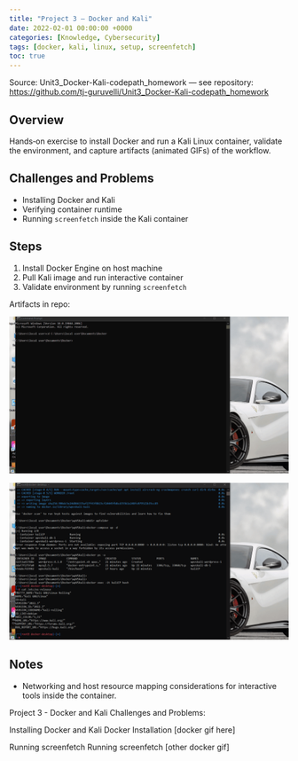 ```yaml
---
title: "Project 3 – Docker and Kali"
date: 2022-02-01 00:00:00 +0000
categories: [Knowledge, Cybersecurity]
tags: [docker, kali, linux, setup, screenfetch]
toc: true
---
```


Source: Unit3_Docker-Kali-codepath_homework — see repository: https://github.com/tj-guruvelli/Unit3_Docker-Kali-codepath_homework

## Overview

Hands‑on exercise to install Docker and run a Kali Linux container, validate the environment, and capture artifacts (animated GIFs) of the workflow.

## Challenges and Problems

- Installing Docker and Kali
- Verifying container runtime
- Running `screenfetch` inside the Kali container

## Steps

1. Install Docker Engine on host machine
2. Pull Kali image and run interactive container
3. Validate environment by running `screenfetch`

Artifacts in repo:

![Docker + Kali Workflow](/assets/img/posts/cybersecurity/Animation.gif)

![screenfetch](/assets/img/posts/cybersecurity/screenfetch.gif)

## Notes

- Networking and host resource mapping considerations for interactive tools inside the container.

Project 3 - Docker and Kali
Challenges and Problems:

Installing Docker and Kali
Docker Installation
[docker gif here]

Running screenfetch
Running screenfetch
[other docker gif]
